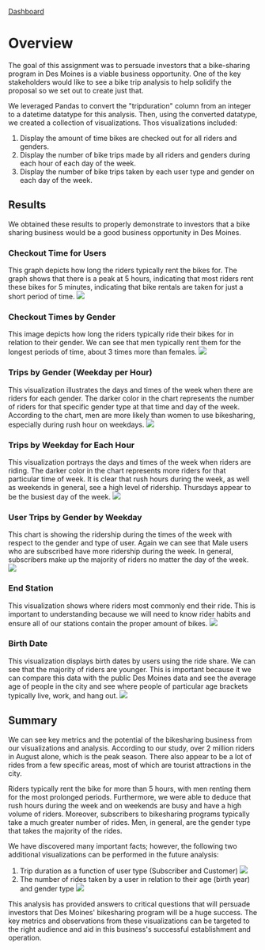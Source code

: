 [Dashboard](https://public.tableau.com/app/profile/travor.house/viz/NYC_Citibike_Challenge_16417817540860/Tripsbybirthyear?publish=yes)

# Overview
The goal of this assignment was to persuade investors that a bike-sharing program in Des Moines is a viable business opportunity. One of the key stakeholders would like to see a bike trip analysis to help solidify the proposal so we set out to create just that.

We leveraged Pandas to convert the "tripduration" column from an integer to a datetime datatype for this analysis. Then, using the converted datatype, we created a collection of visualizations. Thos visualizations included:
1. Display the amount of time bikes are checked out for all riders and genders.
2. Display the number of bike trips made by all riders and genders during each hour of each day of the week.
3. Display the number of bike trips taken by each user type and gender on each day of the week.

## Results
We obtained these results to properly demonstrate to investors that a bike sharing business would be a good business opportunity in Des Moines.

### Checkout Time for Users
This graph depicts how long the riders typically rent the bikes for. The graph shows that there is a peak at 5 hours, indicating that most riders rent these bikes for 5 minutes, indicating that bike rentals are taken for just a short period of time.
![](Resources/Checkout_time_by_user.png)

### Checkout Times by Gender
This image depicts how long the riders typically ride their bikes for in relation to their gender. We can see that men typically rent them for the longest periods of time, about 3 times more than females.
![](Resources/Checkout_time_by_gender.png)

### Trips by Gender (Weekday per Hour)
This visualization illustrates the days and times of the week when there are riders for each gender. The darker color in the chart represents the number of riders for that specific gender type at that time and day of the week. According to the chart, men are more likely than women to use bikesharing, especially during rush hour on weekdays.
![](Resources/Trips_by_gender.png)

### Trips by Weekday for Each Hour
This visualization portrays the days and times of the week when riders are riding. The darker color in the chart represents more riders for that particular time of week. It is clear that rush hours during the week, as well as weekends in general, see a high level of ridership. Thursdays appear to be the busiest day of the week.
![](Resources/Trips_by_weekday.png)

### User Trips by Gender by Weekday
This chart is showing the ridership during the times of the week with respect to the gender and type of user. Again we can see that Male users who are subscribed have more ridership during the week. In general, subscribers make up the majority of riders no matter the day of the week.
![](Resources/Trips_by_gender_by_weekday.png)

### End Station
This visualization shows where riders most commonly end their ride. This is important to understanding because we will need to know rider habits and ensure all of our stations contain the proper amount of bikes.
![](Resources/End_station.png)

### Birth Date
This visualization displays birth dates by users using the ride share. We can see that the majority of riders are younger. This is important because it we can compare this data with the public Des Moines data and see the average age of people in the city and see where people of particular age brackets typically live, work, and hang out.
![](Resources/Birth_date.png)

## Summary
We can see key metrics and the potential of the bikesharing business from our visualizations and analysis. According to our study, over 2 million riders in August alone, which is the peak season. There also appear to be a lot of rides from a few specific areas, most of which are tourist attractions in the city. 

Riders typically rent the bike for more than 5 hours, with men renting them for the most prolonged periods. Furthermore, we were able to deduce that rush hours during the week and on weekends are busy and have a high volume of riders. Moreover, subscribers to bikesharing programs typically take a much greater number of rides. Men, in general, are the gender type that takes the majority of the rides.

We have discovered many important facts; however, the following two additional visualizations can be performed in the future analysis:

1. Trip duration as a function of user type (Subscriber and Customer)
![](Resources/Duration.png)
2. The number of rides taken by a user in relation to their age (birth year) and gender type
![](Resources/Rides_year.png)

This analysis has provided answers to critical questions that will persuade investors that Des Moines' bikesharing program will be a huge success. The key metrics and observations from these visualizations can be targeted to the right audience and aid in this business's successful establishment and operation.
